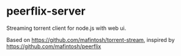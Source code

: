 peerflix-server
===============

Streaming torrent client for node.js with web ui.

Based on https://github.com/mafintosh/torrent-stream, inspired by https://github.com/mafintosh/peerflix
